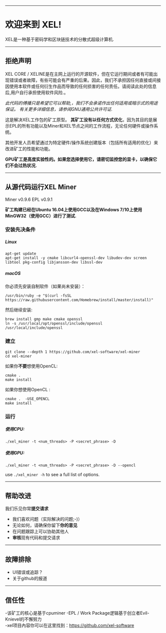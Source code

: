 ----
# 欢迎来到 XEL!


XEL是一种基于密码学和区块链技术的分散式超级计算机.

----
## 拒绝声明


XEL CORE / XELINE是在主网上运行的开源软件，但在它运行期间或者有可能出现错误或者故障，有些可能会有严重的后果。因此，我们不承担因任何直接或间接因使用本软件或任何衍生作品而导致的任何损害的任何责任。请阅读此处的信息后,用户自行承担使用软件风险.。

*此代码的傅播只是希望它可以帮助,，我们不会承诺作出任何适用或暗示式的用途保证。
有关更多详细信息，请参阅GNU通用公共许可证.*


这是解决XEL工作包的矿工原型。 **其矿工没有以任何方式优化**，因为其目的是展示EPL的所有功能以及Miner和XEL节点之间的工作流程，无论任何硬件或操作系统。

其他开发人员希望通过为特定硬件/操作系统创建版本（包括所有适用的优化）来改进矿工的性能和功能。


**GPU矿工是高度实验性的。如果您选择使用它，请密切监控您的显卡，以确保它们不会过热状况.**

----
## 从源代码运行XEL Miner

Miner		v0.9.6
EPL 	v0.9.1

**矿工构建已经在Ubuntu 16.04上使用GCC以及在Windows 7/10上使用MinGW32（使用GCC）进行了测试.**

### 安装先决条件

##### Linux

```
apt-get update
apt-get install -y cmake libcurl4-openssl-dev libudev-dev screen libtool pkg-config libjansson-dev libssl-dev
```

##### macOS

你必须先安装自制软件（如果尚未安装）：


```
/usr/bin/ruby -e "$(curl -fsSL https://raw.githubusercontent.com/Homebrew/install/master/install)"
```

然后继续安装:

```
brew install gmp make cmake openssl
ln -s /usr/local/opt/openssl/include/openssl /usr/local/include/openssl
```

### 建立

```
git clone --depth 1 https://github.com/xel-software/xel-miner
cd xel-miner
```

如果你**不要**想使用OpenCL:
```
cmake .
make install
```

如果你想使用OpenCL :
```
cmake .  -USE_OPENCL
make install
```


### 运行

##### 使用CPU:

`./xel_miner -t <num_threads> -P <secret_phrase> -D`

##### 使用GPU:

`./xel_miner -t <num_threads> -P <secret_phrase> -D --opencl`

use `./xel_miner -h` to see a full list of options.



----
## 帮助改进

 我们乐见你常**提交请求**
   - 我们喜欢问题（实际解决的问题;-)）
   - 无论如何，请确保你留下**你的意见**
   - 在问题跟踪上可以协助其他人
   -  **审核**现有代码和提交请求

----
## 故障排除

  - UI错误或追踪？
  - 关于github的报道
----
## 信任性

 -该矿工的核心是基于cpuminer
 -EPL / Work Package逻辑基于创立者Evil-Knievel的不懈努力  
 -xel项目內容你可以在这里找到：https://github.com/xel-software
